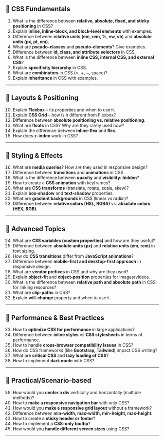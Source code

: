 ## 🔹 CSS Fundamentals

1. What is the difference between **relative, absolute, fixed, and sticky positioning** in CSS?
2. Explain **inline, inline-block, and block-level elements** with examples.
3. Difference between **relative units (em, rem, %, vw, vh)** and **absolute units (px, pt, cm)**.
4. What are **pseudo-classes** and **pseudo-elements**? Give examples.
5. Difference between **id, class, and attribute selectors** in CSS.
6. What is the difference between **inline CSS, internal CSS, and external CSS**?
7. Explain **specificity hierarchy** in CSS.
8. What are **combinators** in CSS (>, +, \~, space)?
9. Explain **inheritance** in CSS with examples.

---

## 🔹 Layouts & Positioning

10. Explain **Flexbox** – its properties and when to use it.
11. Explain **CSS Grid** – how is it different from Flexbox?
12. Difference between **absolute positioning vs. relative positioning**.
13. What are **floats** in CSS? Why are they rarely used now?
14. Explain the difference between **inline-flex** and **flex**.
15. How does **z-index** work in CSS?

---

## 🔹 Styling & Effects

16. What are **media queries**? How are they used in responsive design?
17. Difference between **transitions** and **animations** in CSS.
18. What is the difference between **opacity** and **visibility: hidden**?
19. How to create a **CSS animation** with keyframes?
20. What are **CSS transforms** (translate, rotate, scale, skew)?
21. Explain **box-shadow** and **text-shadow** properties.
22. What are **gradient backgrounds** in CSS (linear vs radial)?
23. Difference between **relative colors (HSL, RGBA)** vs. **absolute colors (HEX, RGB)**.

---

## 🔹 Advanced Topics

24. What are **CSS variables (custom properties)** and how are they useful?
25. Difference between **absolute units (px)** and **relative units (em, rem)** in font sizing.
26. How do **CSS transitions** differ from **JavaScript animations**?
27. Difference between **mobile-first and desktop-first approach** in responsive design.
28. What are **vendor prefixes** in CSS and why are they used?
29. Explain **object-fit** and **object-position** properties for images/videos.
30. What is the difference between **relative path and absolute path** in CSS for linking resources?
31. What are **clip-paths** in CSS?
32. Explain **will-change** property and when to use it.

---

## 🔹 Performance & Best Practices

33. How to **optimize CSS for performance** in large applications?
34. Difference between **inline styles** vs **CSS stylesheets** in terms of performance.
35. How to handle **cross-browser compatibility issues** in CSS?
36. How do CSS frameworks (like **Bootstrap, Tailwind**) impact CSS writing?
37. What are **critical CSS** and **lazy loading of CSS**?
38. How to implement **dark mode** with CSS?

---

## 🔹 Practical/Scenario-based

39. How would you **center a div** vertically and horizontally (multiple methods)?
40. How to **make a responsive navigation bar** with only CSS?
41. How would you **make a responsive grid layout** without a framework?
42. Difference between **min-width, max-width, min-height, max-height**.
43. How to create a **sticky header or footer**?
44. How to implement a **CSS-only tooltip**?
45. How would you **handle different screen sizes** using CSS?

---
